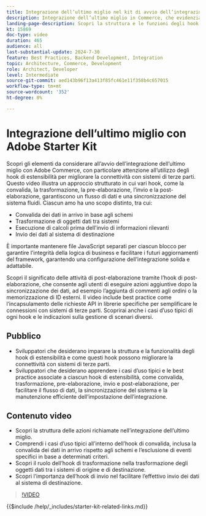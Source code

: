 ```yaml
---
title: Integrazione dell’ultimo miglio nel kit di avvio dell’integrazione di Commerce.
description: Integrazione dell’ultimo miglio in Commerce, che evidenzia gli hook di estensibilità come convalida, trasformazione, pre-elaborazione, invio e post-elaborazione​.
landing-page-description: Scopri la struttura e le funzioni degli hook di estensibilità nell’integrazione dell’ultimo miglio per i sistemi Commerce.
kt: 15869
doc-type: video
duration: 465
audience: all
last-substantial-update: 2024-7-30
feature: Best Practices, Backend Development, Integration
topic: Architecture, Commerce, Development
role: Architect, Developer
level: Intermediate
source-git-commit: aed143b96f13a413f85fc461e11f358b4c657015
workflow-type: tm+mt
source-wordcount: '352'
ht-degree: 0%

---
```


# Integrazione dell’ultimo miglio con Adobe Starter Kit

Scopri gli elementi da considerare all’avvio dell’integrazione dell’ultimo miglio con Adobe Commerce, con particolare attenzione all’utilizzo degli hook di estensibilità per migliorare la connettività con sistemi di terze parti. Questo video illustra un approccio strutturato in cui vari hook, come la convalida, la trasformazione, la pre-elaborazione, l’invio e la post-elaborazione, garantiscono un flusso di dati e una sincronizzazione del sistema fluidi. Ciascun amo ha uno scopo distinto, tra cui:

* Convalida dei dati in arrivo in base agli schemi
* Trasformazione di oggetti dati tra sistemi
* Esecuzione di calcoli prima dell&#39;invio di informazioni rilevanti
* Invio dei dati al sistema di destinazione

È importante mantenere file JavaScript separati per ciascun blocco per garantire l’integrità della logica di business e facilitare i futuri aggiornamenti del framework, garantendo una configurazione dell’integrazione solida e adattabile.

Scopri il significato delle attività di post-elaborazione tramite l’hook di post-elaborazione, che consente agli utenti di eseguire azioni aggiuntive dopo la sincronizzazione dei dati, ad esempio l’aggiunta di commenti agli ordini o la memorizzazione di ID esterni. Il video include best practice come l’incapsulamento delle richieste API in librerie specifiche per semplificare le connessioni con sistemi di terze parti. Scoprirai anche i casi d’uso tipici di ogni hook e le indicazioni sulla gestione di scenari diversi.

## Pubblico

* Sviluppatori che desiderano imparare la struttura e la funzionalità degli hook di estensibilità e come questi hook possono migliorare la connettività con sistemi di terze parti.
* Sviluppatori che desiderano apprendere i casi d’uso tipici e le best practice associate a ciascun hook di estensibilità, come convalida, trasformazione, pre-elaborazione, invio e post-elaborazione, per facilitare il flusso di dati, la sincronizzazione del sistema e la manutenzione efficiente dell’impostazione dell’integrazione. &#x200B;

## Contenuto video

* Scopri la struttura delle azioni richiamate nell’integrazione dell’ultimo miglio.
* Comprendi i casi d’uso tipici all’interno dell’hook di convalida, inclusa la convalida dei dati in arrivo rispetto agli schemi e l’esclusione di eventi specifici in base a determinati criteri. &#x200B;
* Scopri il ruolo dell’hook di trasformazione nella trasformazione degli oggetti dati tra i sistemi di origine e di destinazione.
* Scopri l’importanza dell’hook di invio nel facilitare l’effettivo invio dei dati al sistema di destinazione.

>[!VIDEO](https://video.tv.adobe.com/v/3431692?learn=on)

{{$include /help/_includes/starter-kit-related-links.md}}
